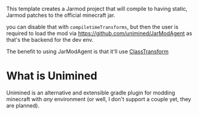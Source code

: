This template creates a Jarmod project that will compile to having static, Jarmod patches to the official minecraft jar.

you can disable that with `compiletimeTransforms`, but then the user is required to load the mod via https://github.com/unimined/JarModAgent as that's the backend for the dev env.

The benefit to using JarModAgent is that it'll use [ClassTransform](https://github.com/Lenni0451/ClassTransform)

# What is Unimined
Unimined is an alternative and extensible gradle plugin for modding minecraft with *any* environment (or well, I don't support a couple yet, they are planned).
